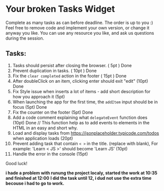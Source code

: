 # Your broken Tasks Widget
Complete as many tasks as can before deadline.
The order is up to you :)
Feel free to remove code and implement your own version, or change it anyway you like.
You can use any resource you like, and ask us questions during the session. 

## Tasks:
1.  Tasks should persist after closing the browser. ( 5pt ) Done
2.  Prevent duplication in tasks. ( 10pt ) Done
3.  Fix the `clear completed` action in the footer ( 15pt ) Done
4.  After doubleClick on an item, clicking enter should exit "edit" (10pt) Done
5.  Fix Style issue when inserts a lot of items - add short description for how you approach it (5pt)
6.  When launching the app for the first time, the `addItem` input should be in focus (5pt) Done
7.  Fix the counter on the footer (5pt) Done
8.  Add a code comment explaining what `delegateEvent` function does (10pt) Done
//  This function help as to add events to elements in the HTML in an easy and short why. 
9.  Load and display tasks from https://jsonplaceholder.typicode.com/todos when application loads (20pt)
10. Prevent adding task that contain `< >` in the title. (replace with blank), For example: 'Learn < JS >' should become 'Learn JS' (10pt) 
11. Handle the error in the console (15pt)

Good luck! 

**i hade a problem with runung the project localy, started the work at 10:35 and finished at 12:00**
**I did the task until 12, i dud not use the extra time becouse i had to go to work.**
